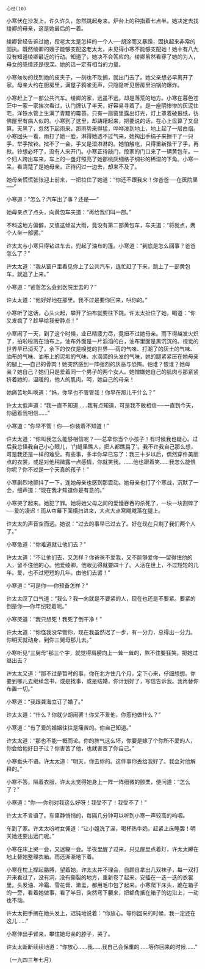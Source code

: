     心经(10) 

   小寒伏在沙发上，许久许久，忽然跳起身来。炉台上的钟指着七点半。她决定去找绫卿的母亲，这是她最后的一着。

   绫卿曾经告诉过她，段老太太是怎样的一个人──胡涂而又暴躁，固执起来非常的固执。既然绫卿的嫂子能够支配这老太太，未见得小寒不能够支配她！她十有八九没有知道绫卿最近的行动。知道了，她决不会答应的。绫卿虽然看穿了她的为人，母女的感情还是很深。她的话一定有相当的力量。

   小寒匆匆的找到她的皮夹子，一刻也不耽搁，就出门去了。她父亲想必早离开了家。母亲大约在厨房里，满屋子鸦雀无声，只隐隐听见厨房里油锅的爆炸。

   小寒赶上了一部公共汽车。绫卿的家，远虽不远，却是落荒的地方。小寒在暮色苍茫中一家一家挨次看过，认门牌认了半天，好容易寻着了。是一座阴惨惨的灰泥住宅，洋铁水管上生满了青黯的霉苔。只有一扇窗里露出灯光，灯上罩着破报纸，彷佛屋里有病人似的。小寒到了这里，却踌躇起来，把要说的话，在心上盘算了又盘算。天黑了，忽然下起雨来，那雨势来得猛，哗哗泼到地上，地上起了一层白烟。小寒回头一看，雨打了她一脸，淋得她透不过气来，她掏出手绢子来擦干了一只手，举手揿铃。揿不了一会，手又是湿淋淋的。她怕触电，只得重新揩干了手，再揿。铃想必坏了，没有人来开门。小寒正待敲门，段家的门口来了一辆黄包车。一个妇人跨出车来，车上的一盏灯照亮了她那桃灰细格子绸衫的稀湿的下角。小寒一呆，看清楚了是她母亲，正待闪过一边去，却来不及了。

   她母亲慌慌张张迎上前来，一把拉住了她道：“你还不跟我来！你爸爸──在医院里──”

   小寒道：“怎么？汽车出了事？还是──”

   她母亲点了点头，向黄包车夫道：“再给我们叫一部。”

   不料这地方偏僻，又值这倾盆大雨，竟没有第二部黄包车，车夫道：“将就点，两个人坐一部罢。”

   许太太与小寒只得钻进车去，兜起了油布的篷。小寒道：“到底是怎么回事？爸爸怎么了？”

   许太太道：“我从窗户里看见你上了公共汽车，连忙赶了下来，跳上了一部黄包车，就追了上来。”

   小寒道：“爸爸怎么会到医院里去的？”

   许太太道：“他好好地在那里。我不过是要你回来，哄你的。”

   小寒听了这话，心头火起，攀开了油布就要往下跳。许太太扯住了她，喝道：“你又发疯了？趁早给我安静点！”

   小寒闹了一天，到了这个时候，业已精疲力尽，竟扭不过她母亲。雨下得越发火炽了，拍啦啦溅在油布上。油布外面是一片滔滔的白，油布里面是黑沉沉的。视觉的世界早已消灭了，余下的仅仅是嗅觉的世界──雨的气味、打潮了的灰土的气味、油布的气味、油布上的泥垢的气味、水滴滴的头发的气味，她的腿紧紧压在她母亲的腿上──自己的骨肉！她突然感到一阵强烈的厌恶与恐怖。怕谁？恨谁？她母亲？她自己？她们只是爱着同一个男子的两个女人。她憎嫌她自己的肌肉与那紧紧挤着她的，温暖的，他人的肌肉。呵，她自己的母亲！

   她痛苦地叫唤道：“妈，你早也不管管我！你早在那儿干什么？”

   许太太低声道：“我一直不知道……我有点知道，可是我不敢相信──一直到今天，你逼着我相信……”

   小寒道：“你早不管！你──你装着不知道！”

   许太太道：“你叫我怎么能够相信呢？──总拿你当个小孩子！有时候我也疑心。过后我总怪我自己小心眼儿，‘门缝里瞧人，把人都瞧扁了’。我不许我自己那么想，可是我还是一样的难受。有些事，多半你早已忘了：我三十岁以后，偶然穿件美丽点的衣裳，或是对他稍微露一点感情，你就笑我。……他也跟着笑……我怎么能恨你呢？你不过是一个天真的孩子！”

   小寒剧烈地颤抖了一下，连她母亲也感到那震动。她母亲也打了个寒战，沉默了一会，细声道：“现在我才知道你是有意的。”

   小寒哭了起来。她犯了罪。她将她父母之间的爱慢吞吞的杀死了，一块一块割碎了──爱的凌迟！雨从帘幕下面横扫进来，大点大点寒飕飕落在腿上。

   许太太的声音空而远。她说：“过去的事早已过去了。好在现在只剩了我们两个人了。”

   小寒急道：“你难道就让他们去？”

   许太太道：“不让他们去，又怎样？你爸爸不爱我，又不能够爱你──留得住他的人，留不住他的心。他爱绫卿。他眼见得就要四十了。人活在世上，不过短短的几年。爱，也不过短短的几年。由他们去罢！”

   小寒道：“可是你──你预备怎样？”

   许太太叹了口气道：“我么？我一向就是不要紧的人，现在也还是不要紧。要紧的倒是你──你年纪轻着呢。”

   小寒哭道：“我只想死！我死了倒干净！”

   许太太道：“你怪我没早管你，现在我虽然迟了一步，有一分力，总得出一分力。你明天就动身，到你三舅母那儿去。”

   小寒听见“三舅母”那三个字，就觉得肩膀向上一耸一耸的，熬不住要狂笑。把她过继出去？

   许太太又道：“那不过是暂时的事。你在北方住几个月，定下心来，仔细想想。你要到哪儿去继续念书，或是找事，或是结婚，你计划好了，写信告诉我。我再替你布置一切。”

   小寒道：“我跟龚海立订了婚了。”

   许太太道：“什么？你就少胡闹罢！你又不爱他，你惹他做什么？”

   小寒道：“有了爱的婚姻往往是痛苦的。你自己知道。”

   许太太道：“那也不能一概而论。你的脾气这么坏，你要是嫁了个你所不爱的人，你会给他好日子过？你害苦了他，也就害苦了你自己。”

   小寒垂头不语。许太太道：“明天，你去你的。这件事你丢给我好了。我会对他解释的。”

   小寒不答。隔着衣服，许太太觉得她身上一阵一阵细微的颤栗，便问道：“怎么了？”

   小寒道：“你──你别对我这么好呀！我受不了！我受不了！”

   许太太不言语了。车里静悄悄的，每隔几分钟可以听到小寒一声较高的呜咽。

   车到了家。许太太吩咐女佣道：“让小姐洗了澡，喝杯热牛奶，赶紧上床睡罢！明天她还要出远门呢。”

   小寒在床上哭一会，又迷糊一会。半夜里醒了过来，只见屋里点着灯，许太太蹲在地上替她整理衣箱。雨还澌澌地下着。

   小寒在枕上撑起胳膊，望着她。许太太并不理会，自顾自拿出几双袜子，每一双打开来看过了，没有洞，没有撕裂的地方，重新卷了起来，安插在一迭一迭的衣裳里。头发油、冷霜、雪花膏、漱盂，都用毛巾包了起来。小寒爬下床头，跪在箱子的一旁，看着她做事，看了半日，突然弯下腰来，把额角抵在箱子的边沿上，一动也不动。

   许太太把手搁在她头发上，迟钝地说着：“你放心。等你回来的时候，我一定还在这儿……”

   小寒伸出手臂来，攀住她母亲的脖子，哭了。

   许太太断断续续地道：“你放心……我……我自己会保重的……等你回来的时候……”

   （一九四三年七月）

